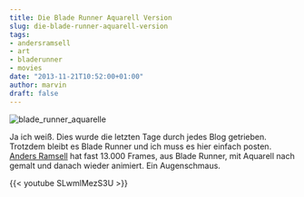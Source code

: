 ```yaml
---
title: Die Blade Runner Aquarell Version
slug: die-blade-runner-aquarell-version
tags:
- andersramsell
- art
- bladerunner
- movies
date: "2013-11-21T10:52:00+01:00"
author: marvin
draft: false
---
```

![blade_runner_aquarelle](/images/blade_runner_aquarelle.jpg)

Ja ich weiß. Dies wurde die letzten Tage durch jedes Blog getrieben.
Trotzdem bleibt es Blade Runner und ich muss es hier einfach posten.
[Anders Ramsell](http://www.andersramsell.com/) hat fast 13.000 Frames,
aus Blade Runner, mit Aquarell nach gemalt und danach wieder animiert.
Ein Augenschmaus.

{{< youtube SLwmlMezS3U >}}
